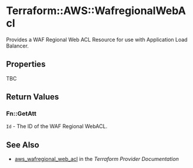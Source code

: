 # Terraform::AWS::WafregionalWebAcl

Provides a WAF Regional Web ACL Resource for use with Application Load Balancer.

## Properties

TBC

## Return Values

### Fn::GetAtt

`Id` - The ID of the WAF Regional WebACL.

## See Also

* [aws_wafregional_web_acl](https://www.terraform.io/docs/providers/aws/r/wafregional_web_acl.html) in the _Terraform Provider Documentation_